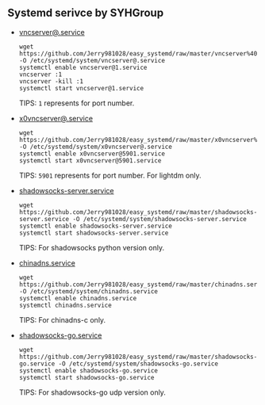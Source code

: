 ## Systemd serivce by SYHGroup  

 * [vncserver@.service](https://github.com/Jerry981028/easy_systemd/blob/master/vncserver%40.service)  
   ```
   wget https://github.com/Jerry981028/easy_systemd/raw/master/vncserver%40.service -O /etc/systemd/system/vncserver@.service  
   systemctl enable vncserver@1.service  
   vncserver :1  
   vncserver -kill :1  
   systemctl start vncserver@1.service  
   ```
   TIPS: `1` represents for port number.  

 * [x0vncserver@.service](https://github.com/Jerry981028/easy_systemd/blob/master/x0vncserver%40.service)  
   ```
   wget https://github.com/Jerry981028/easy_systemd/raw/master/x0vncserver%40.service -O /etc/systemd/system/x0vncserver@.service  
   systemctl enable x0vncserver@5901.service  
   systemctl start x0vncserver@5901.service  
   ```
   TIPS: `5901` represents for port number. For lightdm only.  

 * [shadowsocks-server.service](https://github.com/Jerry981028/easy_systemd/blob/master/shadowsocks-server.service)  
   ```
   wget https://github.com/Jerry981028/easy_systemd/raw/master/shadowsocks-server.service -O /etc/systemd/system/shadowsocks-server.service  
   systemctl enable shadowsocks-server.service  
   systemctl start shadowsocks-server.service  
   ```
   TIPS: For shadowsocks python version only.  

 * [chinadns.service](https://github.com/Jerry981028/easy_systemd/blob/master/chinadns.service)  
   ```
   wget https://github.com/Jerry981028/easy_systemd/raw/master/chinadns.service -O /etc/systemd/system/chinadns.service
   systemctl enable chinadns.service  
   systemctl chinadns.service  
   ```
   TIPS: For chinadns-c only.  

 * [shadowsocks-go.service](https://github.com/Jerry981028/easy_systemd/blob/master/shadowsocks-go.service)  
   ```
   wget https://github.com/Jerry981028/easy_systemd/raw/master/shadowsocks-go.service -O /etc/systemd/system/shadowsocks-go.service 
   systemctl enable shadowsocks-go.service 
   systemctl start shadowsocks-go.service 
   ```
   TIPS: For shadowsocks-go udp version only.  
